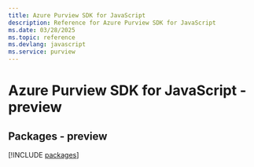 ```yaml
---
title: Azure Purview SDK for JavaScript
description: Reference for Azure Purview SDK for JavaScript
ms.date: 03/28/2025
ms.topic: reference
ms.devlang: javascript
ms.service: purview
---
```

# Azure Purview SDK for JavaScript - preview
## Packages - preview
[!INCLUDE [packages](purview-index.md)]